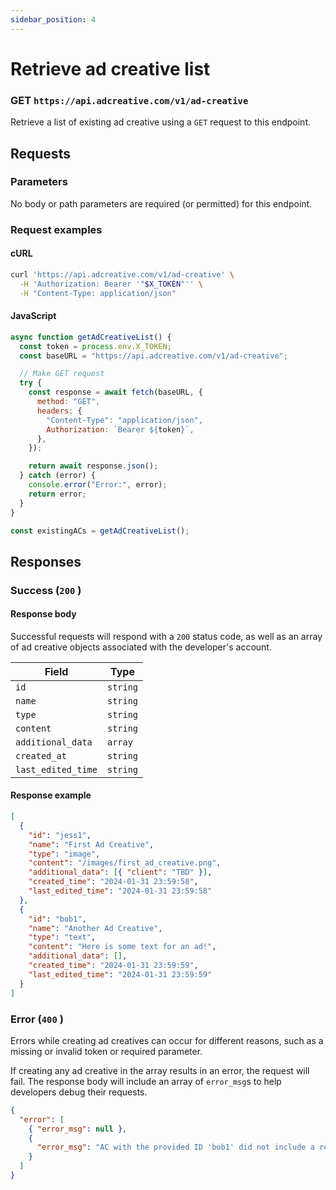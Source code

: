 ```yaml
---
sidebar_position: 4
---
```


# Retrieve ad creative list

### GET `https://api.adcreative.com/v1/ad-creative`

Retrieve a list of existing ad creative using a `GET` request to this endpoint.

## Requests

### Parameters

No body or path parameters are required (or permitted) for this endpoint.

### Request examples

#### cURL

```bash
curl 'https://api.adcreative.com/v1/ad-creative' \
  -H 'Authorization: Bearer '"$X_TOKEN"'' \
  -H "Content-Type: application/json"
```

#### JavaScript

```jsx
async function getAdCreativeList() {
  const token = process.env.X_TOKEN;
  const baseURL = "https://api.adcreative.com/v1/ad-creative";

  // Make GET request
  try {
    const response = await fetch(baseURL, {
      method: "GET",
      headers: {
        "Content-Type": "application/json",
        Authorization: `Bearer ${token}`,
      },
    });

    return await response.json();
  } catch (error) {
    console.error("Error:", error);
    return error;
  }
}

const existingACs = getAdCreativeList();
```

## Responses

### Success (`200` )

#### Response body

Successful requests will respond with a `200` status code, as well as an array of ad creative objects associated with the developer's account.

| Field              | Type     |
| ------------------ | -------- |
| `id`               | `string` |
| `name`             | `string` |
| `type`             | `string` |
| `content`          | `string` |
| `additional_data`  | `array`  |
| `created_at`       | `string` |
| `last_edited_time` | `string` |

#### Response example

```json
[
  {
    "id": "jess1",
    "name": "First Ad Creative",
    "type": "image",
    "content": "/images/first_ad_creative.png",
    "additional_data": [{ "client": "TBD" }],
    "created_time": "2024-01-31 23:59:58",
    "last_edited_time": "2024-01-31 23:59:58"
  },
  {
    "id": "bob1",
    "name": "Another Ad Creative",
    "type": "text",
    "content": "Here is some text for an ad!",
    "additional_data": [],
    "created_time": "2024-01-31 23:59:59",
    "last_edited_time": "2024-01-31 23:59:59"
  }
]
```

### Error (`400` )

Errors while creating ad creatives can occur for different reasons, such as a missing or invalid token or required parameter.

If creating any ad creative in the array results in an error, the request will fail. The response body will include an array of `error_msg`s to help developers debug their requests.

```json
{
  "error": [
    { "error_msg": null },
    {
      "error_msg": "AC with the provided ID 'bob1' did not include a required field: 'name'"
    }
  ]
}
```

